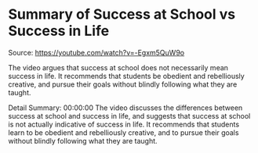 # Summary of Success at School vs Success in Life

Source: https://youtube.com/watch?v=-Egxm5QuW9o

The video argues that success at school does not necessarily mean success in life. It recommends that students be obedient and rebelliously creative, and pursue their goals without blindly following what they are taught.

Detail Summary: 
00:00:00
The video discusses the differences between success at school and success in life, and suggests that success at school is not actually indicative of success in life. It recommends that students learn to be obedient and rebelliously creative, and to pursue their goals without blindly following what they are taught.

